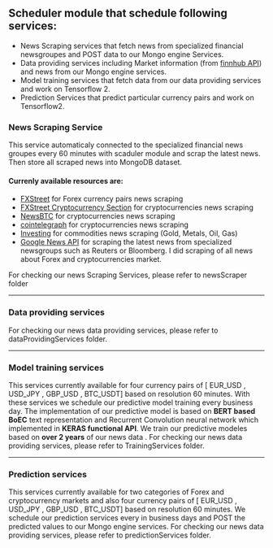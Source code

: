## Scheduler module that schedule following services:

- News Scraping services that fetch news from specialized financial newsgroupes and POST data to our Mongo engine Services.
- Data providing services including Market information (from [finnhub API](https://finnhub.io/)) and news from our Mongo engine services. 
- Model training services that fetch data from our data providing services and work on Tensorflow 2. 
- Prediction Services that predict particular currency pairs and work on Tensorflow2.



### News Scraping Service

This service automaticaly connected to the specialized financial news groupes every 60 minutes with scaduler module and scrap the latest news. Then store all scraped news into MongoDB dataset.
#### Currenly available resources are:

 -  [FXStreet](https://www.fxstreet.com/news) for Forex currency pairs news scraping
 - [FXStreet Cryptocurrency Section](https://www.fxstreet.com/cryptocurrencies/news) for cryptocurrencies news scraping
 - [NewsBTC](https://www.newsbtc.com/) for cryptocurrencies news scraping
 - [cointelegraph](https://cointelegraph.com/) for cryptocurrencies news scraping
 - [Investing](https://www.investing.com/) for commodities news scraping (Gold, Metals, Oil, Gas)
 - [Google News API]() for scraping the latest news from specialized newsgroups such as Reuters or Bloomberg. I did scraping of all news about Forex and cryptocurrencies market.
 

For checking our news Scraping Services, please refer to newsScraper folder

<hr/>

### Data providing services
For checking our news data providing services, please refer to dataProvidingServices folder.

<hr/>

### Model training services
This services currently available for four currency pairs of [ EUR_USD , USD_JPY , GBP_USD , BTC_USDT] based on resolution 60 minutes.
With these services we schedule our predictive model training every business day. The implementation of our predictive model is based on **BERT based BoEC** text representation and Recurrent Convolution neural network which implemented in **KERAS functional API**.
We train our predictive modeles based on **over 2 years** of our news data .
For checking our news data providing services, please refer to TrainingServices folder.

<hr/>

### Prediction services
This services currently available for two categories of Forex and cryptocurrency markets and also four currency pairs of [ EUR_USD , USD_JPY , GBP_USD , BTC_USDT] based on resolution 60 minutes.
We schedule our prediction services every in business days and POST the predicted values to our Mongo engine services.
For checking our news data providing services, please refer to predictionServices folder.